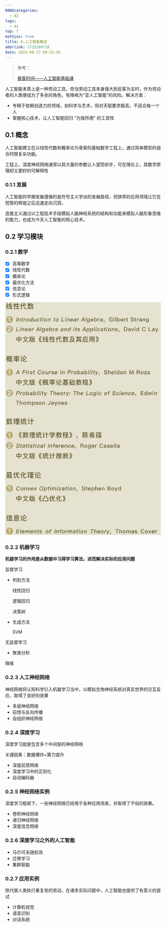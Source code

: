 ```yaml
---
0000categories:
  - AI
tags:
  - AI
top: 7
mathjax: true
title: 0.人工智能概述
abbrlink: 1733169718
date: 2023-08-17 09:33:58
---
```


> 参考：
>
> [极客时间——人工智能基础课](http://gk.link/a/128vk)

<!--more-->

人工智能本质上是一种劳动工具，但当劳动工具本身强大到反客为主时，作为劳动者的人类便成为了多余的角色，有降格为“亚人工智能”的风险。解决方案：

- 专精于依赖创造力的领域，如科学与艺术，但对天赋要求极高，不适合每一个人
- 掌握核心技术，让人工智能回归 "为我所用"  的工具性

## 0.1 概念

人工智能建立在以线性代数和概率论为骨架的基础数学工程上，通过简单模型的组合时限复杂功能。

工程上，深度神经网络通常以其大量的参数让人望而却步，可在理论上，其数学原理却又更好的可解释性 

### 0.1.1 发展

人工智能的早期发展遵循的是符号主义学派的发展路径，但狭窄的应用领域让它在短暂的辉煌之后迅速走向沉寂。

连接主义通过以工程技术手段模拟人脑神经系统的结构和功能来模拟人脑形象思维的能力，也成为今天人工智能的核心技术。

## 0.2 学习模块

### 0.2.1 数学

- [x] 高等数学
- [x] 线性代数
- [x] 概率论
- [x] 最优化方法
- [x] 信息论
- [x] 形式逻辑

![image-20230830111133544](0-绪论/image-20230830111133544.png)

### 0.2.2 机器学习

**机器学习的作用是从数据中习得学习算法，进而解决实际的应用问题**  

监督学习

- 判别方法

  线性回归

  逻辑回归

  决策树

- 生成方法

  SVM

无监督学习

- 聚类分析

降维

### 0.2.3 人工神经网络

神经网络将认知科学引入机器学习当中，以模拟生物神经系统对真实世界的交互反应，取得了良好的效果

- 多层神经网络
- 前馈与反向传播
- 自组织神经网络

### 0.2.4 深度学习

深度学习就是包含多个中间层的神经网络

关键因素：数据爆炸+算力提升

- 深度前馈网络
- 深度学习中的正则化
- 自动编码器

### 0.2.5 神经网络实例

深度学习框架下，一些神经网络已经用于各种应用场景，并取得了不俗的效果。

- 卷积神经网络
- 递归神经网络
- 深度信念网络

### 0.2.6 深度学习之外的人工智能

- 马尔可夫随机场
- 迁移学习
- 集群智能

### 0.2.7 应用实例

除代替人类执行重复性的劳动，在诸多实际问题中，人工智能也提供了有意义的尝试

- 计算机视觉
- 语音识别
- 对话系统

